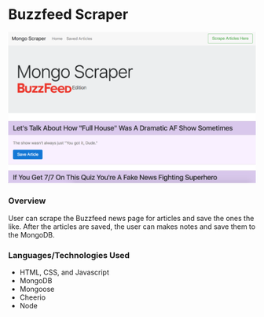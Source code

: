 # Buzzfeed Scraper

![alt text](https://github.com/laurengranada/week-18-mongoScraper/blob/master/read-images/updated.png)

### Overview
User can scrape the Buzzfeed news page for articles and save the ones the like. After the articles are saved, the user can makes notes and save them to the MongoDB.

### Languages/Technologies Used
- HTML, CSS, and Javascript
- MongoDB
- Mongoose
- Cheerio
- Node
